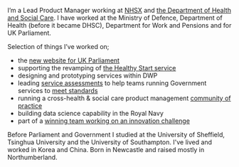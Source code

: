 I’m a Lead Product Manager working at [NHSX](https://www.nhsx.nhs.uk/) and [the Department of Health and Social Care](https://www.gov.uk/government/organisations/department-of-health-and-social-care). I have worked at the Ministry of Defence, Department of Health (before it became DHSC), Department for Work and Pensions and for UK Parliament.

Selection of things I’ve worked on;
- the [new website for UK Parliament](https://beta.parliament.uk/)
- supporting the revamping of [the Healthy Start service](https://digitalhealth.blog.gov.uk/2018/11/08/the-most-valuable-healthy-start-resources/)
- designing and prototyping services within DWP
- leading [service assessments](https://www.gov.uk/service-manual/service-assessments/how-service-assessments-work) to help teams running Government services to [meet standards](https://www.gov.uk/service-manual/service-standard) 
- running a cross-health & social care product management [community of practice](https://digitalhealth.blog.gov.uk/2018/07/06/health-product-people-how-to-run-a-successful-alpha/)
- building data science capability in the Royal Navy
- part of a [winning team working on an innovation challenge](https://digitalhealth.blog.gov.uk/2016/12/20/ibm-challenge/)

Before Parliament and Government I studied at the University of Sheffield, Tsinghua University and the University of Southampton. I've lived and worked in Korea and China. Born in Newcastle and raised mostly in Northumberland.
